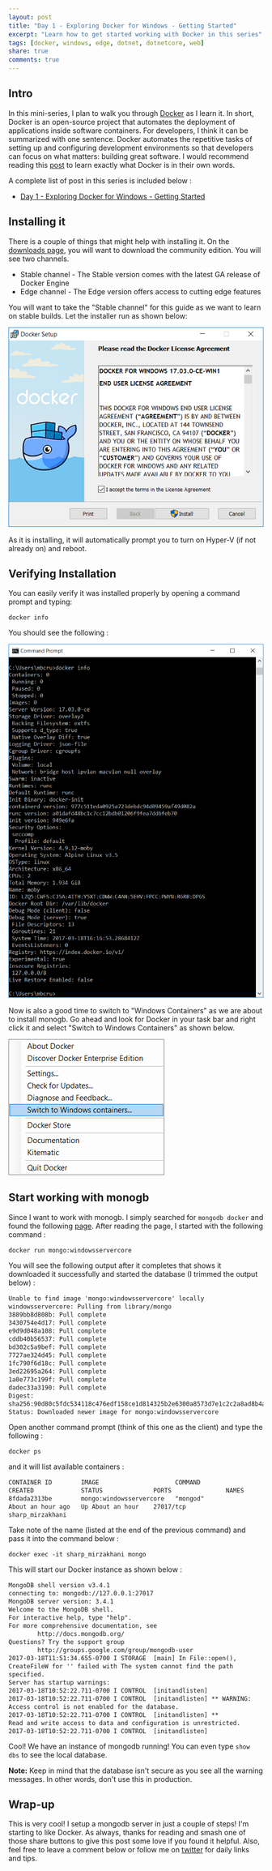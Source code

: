 ```yaml
---
layout: post
title: "Day 1 - Exploring Docker for Windows - Getting Started"
excerpt: "Learn how to get started working with Docker in this series"
tags: [docker, windows, edge, dotnet, dotnetcore, web]
share: true
comments: true
---
```


## Intro

In this mini-series, I plan to walk you through [Docker](https://www.docker.com) as I learn it. In short, Docker is an open-source project that automates the deployment of applications inside software containers. For developers, I think it can be summarized with one sentence. Docker automates the repetitive tasks of setting up and configuring development environments so that developers can focus on what matters: building great software. I would recommend reading this [post](https://www.docker.com/what-docker) to learn exactly what Docker is in their own words. 


A complete list of post in this series is included below :

* [Day 1 - Exploring Docker for Windows - Getting Started](http://michaelcrump.net/part1-docker/)


## Installing it

There is a couple of things that might help with installing it. On the [downloads page](https://www.docker.com/docker-windows), you will want to download the community edition. You will see two channels. 


- Stable channel - The Stable version comes with the latest GA release of Docker Engine	
- Edge channel - The Edge version offers access to cutting edge features

You will want to take the "Stable channel" for this guide as we want to learn on stable builds. Let the installer run as shown below: 

![image](/files/installerdocker.png)

As it is installing, it will automatically prompt you to turn on Hyper-V (if not already on) and reboot. 

## Verifying Installation

You can easily verify it was installed properly by opening a command prompt and typing: 

	docker info

You should see the following : 

![image](/files/dockercl.png)

Now is also a good time to switch to "Windows Containers" as we are about to install monogb. Go ahead and look for Docker in your task bar and right click it and select "Switch to Windows Containers" as shown below. 

![image](/files/dockerwincontain.png)

## Start working with monogb 

Since I want to work with monogb. I simply searched for `mongodb docker` and found the following [page](https://hub.docker.com/_/mongo/). After reading the page, I started with the following command : 

	docker run mongo:windowsservercore

You will see the following output after it completes that shows it downloaded it successfully and started the database (I trimmed the output below) : 

	Unable to find image 'mongo:windowsservercore' locally
	windowsservercore: Pulling from library/mongo
	3889bb8d808b: Pull complete
	3430754e4d17: Pull complete
	e9d9d048a108: Pull complete
	cddb40b56537: Pull complete
	bd302c5a9bef: Pull complete
	7727ae324d45: Pull complete
	1fc790f6d18c: Pull complete
	3ed22695a264: Pull complete
	1a0e773c199f: Pull complete
	dadec33a3190: Pull complete
	Digest: sha256:90d80c5fdc534118c476edf158ce1d814325b2e6300a8573d7e1c2c2a8ad8b4a
	Status: Downloaded newer image for mongo:windowsservercore

Open another command prompt (think of this one as the client) and type the following : 

	docker ps

and it will list available containers :

	CONTAINER ID        IMAGE                     COMMAND             CREATED             STATUS              PORTS               NAMES
	8fdada2313be        mongo:windowsservercore   "mongod"            About an hour ago   Up About an hour    27017/tcp           sharp_mirzakhani

Take note of the name (listed at the end of the previous command) and pass it into the command below :  

	docker exec -it sharp_mirzakhani mongo

This will start our Docker instance as shown below : 

	MongoDB shell version v3.4.1
	connecting to: mongodb://127.0.0.1:27017
	MongoDB server version: 3.4.1
	Welcome to the MongoDB shell.
	For interactive help, type "help".
	For more comprehensive documentation, see
	        http://docs.mongodb.org/
	Questions? Try the support group
	        http://groups.google.com/group/mongodb-user
	2017-03-18T11:51:34.655-0700 I STORAGE  [main] In File::open(), CreateFileW for '' failed with The system cannot find the path specified.
	Server has startup warnings:
	2017-03-18T10:52:22.711-0700 I CONTROL  [initandlisten]
	2017-03-18T10:52:22.711-0700 I CONTROL  [initandlisten] ** WARNING: Access control is not enabled for the database.
	2017-03-18T10:52:22.711-0700 I CONTROL  [initandlisten] **          Read and write access to data and configuration is unrestricted.
	2017-03-18T10:52:22.711-0700 I CONTROL  [initandlisten]

Cool! We have an instance of mongodb running! You can even type `show dbs` to see the local database. 

**Note:** Keep in mind that the database isn't secure as you see all the warning messages. In other words, don't use this in production. 


## Wrap-up

This is very cool! I setup a mongodb server in just a couple of steps! I'm starting to like Docker. As always, thanks for reading and smash one of those share buttons to give this post some love if you found it helpful. Also, feel free to leave a comment below or follow me on [twitter](http://twitter.com/mbcrump) for daily links and tips. 
